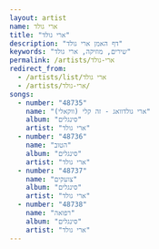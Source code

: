 ```yaml
---
layout: artist
name: ארי גולד
title: "ארי גולד"
description: "דף האמן ארי גולד"
keywords: "שירים, מוזיקה, ארי גולד"
permalink: /artists/ארי-גולד
redirect_from:
  - /artists/list/ארי גולד
  - /artists/ארי-גולד/
songs:
  - number: "48735"
    name: "ארי גולדוואג - זה קלי (ווקאלי)"
    album: "סינגלים"
    artist: "ארי גולד"
  - number: "48736"
    name: "הטוב"
    album: "סינגלים"
    artist: "ארי גולד"
  - number: "48737"
    name: "צועקים"
    album: "סינגלים"
    artist: "ארי גולד"
  - number: "48738"
    name: "רפואה"
    album: "סינגלים"
    artist: "ארי גולד"
---
```

